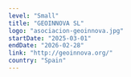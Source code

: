 ```yaml
---
level: "Small"
title: "GEOINNOVA SL"
logo: "asociacion-geoinnova.jpg"
startDate: "2025-03-01"
endDate: "2026-02-28"
link: "http://geoinnova.org/"
country: "Spain"
---
```

